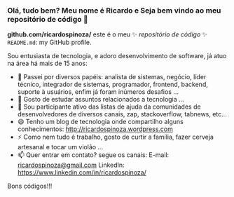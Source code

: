 ### Olá, tudo bem? Meu nome é Ricardo e Seja bem vindo ao meu repositório de código 👋

**github.com/ricardospinoza/** este é o meu ✨ _repositório de código_ ✨  `README.md`: my GitHub profile.

Sou entusiasta de tecnologia, e adoro desenvolvimento de software, já atuo na área há mais de 15 anos:

- 🔭 Passei por diversos papéis: analista de sistemas, negócio, líder técnico, integrador de sistemas, programador, frontend, backend, suporte à usuários, enfim já foram inúmeros desafios ...
- 🌱 Gosto de estudar assuntos relacionados a tecnologia ...
- 👯 Sou participante ativo das listas de ajuda da comunidades de desenvolvedores de diversos canais, zap, stackoverflow, tabnews, etc...
- 😄 Tenho um blog de tecnologia onde compartilho alguns conhecimentos: http://ricardospinoza.wordpress.com
- ⚡ Como nem tudo é trabalho, gosto de curtir a família, fazer cerveja artesanal e tocar um violão ...
- 📫 Quer entrar em contato? segue os canais:
        E-mail: ricardospinoza@gmail.com
        LinkedIn: https://www.linkedin.com/in/ricardospinoza/        

Bons códigos!!!
